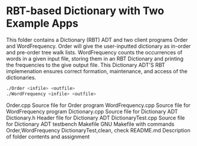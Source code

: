 # RBT-based Dictionary with Two Example Apps

This folder contains a Dictionary (RBT) ADT and
two client programs Order and WordFrequency. Order will give the
user-inputted dictionary as in-order and pre-order tree walk lists.
WordFrequency counts the occurrences of words in a given input file, storing them in an RBT Dictionary and printing the frequencies to the give output file. This Dictionary ADT'S RBT implemenation ensures correct formation, maintenance, and access of the dictionaries.

```bash
./Order <infile> <outfile> 
./WordFrequency <infile> <outfile> 
```

Order.cpp             Source file for Order program
WordFrequency.cpp     Source file for WordFrequency program
Dictionary.cpp        Source file for Dictionary ADT
Dictionary.h          Header file for Dictionary ADT
DictionaryTest.cpp    Source file for Dictionary ADT testbench
Makefile              GNU Makefile with commands Order,WordFrequency DictionaryTest,clean, check
README.md             Description of folder contents and assignment

